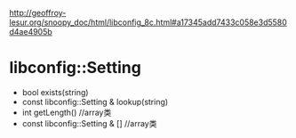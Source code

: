 http://geoffroy-lesur.org/snoopy_doc/html/libconfig_8c.html#a17345add7433c058e3d5580d4ae4905b






# libconfig::Setting
- bool exists(string)
- const libconfig::Setting & lookup(string)
- int getLength() //array类
- const libconfig::Setting & [] //array类